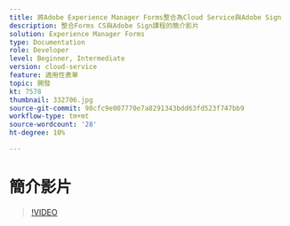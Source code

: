 ```yaml
---
title: 將Adobe Experience Manager Forms整合為Cloud Service與Adobe Sign
description: 整合Forms CS與Adobe Sign課程的簡介影片
solution: Experience Manager Forms
type: Documentation
role: Developer
level: Beginner, Intermediate
version: cloud-service
feature: 適用性表單
topic: 開發
kt: 7578
thumbnail: 332706.jpg
source-git-commit: 98cfc9e007770e7a8291343bdd63fd523f747bb9
workflow-type: tm+mt
source-wordcount: '28'
ht-degree: 10%

---
```



# 簡介影片


>[!VIDEO](https://video.tv.adobe.com/v/332706?quality=12&learn=on)


